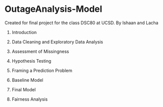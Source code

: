 # OutageAnalysis-Model
Created for final project for the class DSC80 at UCSD. By Ishaan and Lacha

1. Introduction

2. Data Cleaning and Exploratory Data Analysis
3. Assessment of Missingness
4. Hypothesis Testing
5. Framing a Prediction Problem
6. Baseline Model
7. Final Model
8. Fairness Analysis